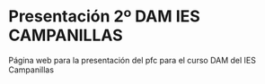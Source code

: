 # Presentación 2º DAM IES CAMPANILLAS

Página web para la presentación del pfc para el curso DAM del IES Campanillas